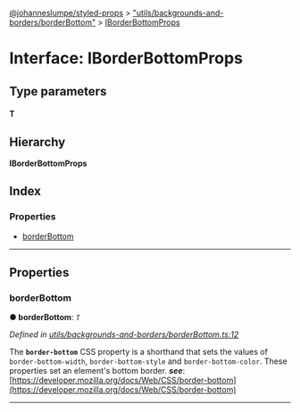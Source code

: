 [@johanneslumpe/styled-props](../README.md) > ["utils/backgrounds-and-borders/borderBottom"](../modules/_utils_backgrounds_and_borders_borderbottom_.md) > [IBorderBottomProps](../interfaces/_utils_backgrounds_and_borders_borderbottom_.iborderbottomprops.md)

# Interface: IBorderBottomProps

## Type parameters
#### T 
## Hierarchy

**IBorderBottomProps**

## Index

### Properties

* [borderBottom](_utils_backgrounds_and_borders_borderbottom_.iborderbottomprops.md#borderbottom)

---

## Properties

<a id="borderbottom"></a>

###  borderBottom

**● borderBottom**: *`T`*

*Defined in [utils/backgrounds-and-borders/borderBottom.ts:12](https://github.com/johanneslumpe/styled-props/blob/3abf398/src/utils/backgrounds-and-borders/borderBottom.ts#L12)*

The **`border-bottom`** CSS property is a shorthand that sets the values of `border-bottom-width`, `border-bottom-style` and `border-bottom-color`. These properties set an element's bottom border.
*__see__*: [https://developer.mozilla.org/docs/Web/CSS/border-bottom](https://developer.mozilla.org/docs/Web/CSS/border-bottom)

___

